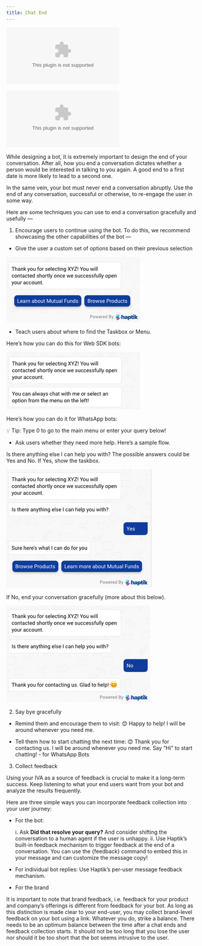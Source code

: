 ```yaml
---
title: Chat End
---
```


![chatend1](https://github.com/hellohaptik/docs_haptik/blob/medhaanand-patch-33/docs/bot-builder/basic/assets/Checklist.xlsx)

![Checklist Download](/assets/Checklist.xlsx.zip)

While designing a bot, it is extremely important to design the end of your conversation. After all, how you end a conversation dictates whether a person would be interested in talking to you again. A good end to a first date is more likely to lead to a second one. 

In the same vein, your bot must never end a conversation abruptly. Use the end of any conversation, successful or otherwise, to re-engage the user in some way.

Here are some techniques you can use to end a conversation gracefully and usefully —

1. Encourage users to continue using the bot. To do this, we recommend showcasing the other capabilities of the bot —

- Give the user a custom set of options based on their previous selection

![chatend1](/assets/chatend1.png)

- Teach users about where to find the Taskbox or Menu. 

Here’s how you can do this for Web SDK bots:

![chatend2](/assets/chatend2.png)

Here’s how you can do it for WhatsApp bots: 

💡 Tip: Type 0 to go to the main menu or enter your query below!

- Ask users whether they need more help. Here’s a sample flow. 

Is there anything else I can help you with? The possible answers could be Yes and No. If Yes, show the taskbox. 

![chatend3](/assets/chatend3.png)

If No, end your conversation gracefully (more about this below).

![chatend4](/assets/chatend4.png)

2. Say bye gracefully

- Remind them and encourage them to visit: 😊 Happy to help! I will be around whenever you need me.

- Tell them how to start chatting the next time: 😊 Thank you for contacting us. I will be around whenever you need me. Say “Hi” to start chatting! - for WhatsApp Bots

3. Collect feedback

Using your IVA as a source of feedback is crucial to make it a long-term success. Keep listening to what your end users want from your bot and analyze the results frequently.

Here are three simple ways you can incorporate feedback collection into your user journey:

- For the bot: 
  
  i. Ask **Did that resolve your query?** And consider shifting the conversation to a human agent if the user is unhappy. 
  ii. Use Haptik’s built-in feedback mechanism to trigger feedback at the end of a conversation. You can use the {feedback} command to embed this in your message     and can customize the message copy!
  
- For individual bot replies: Use Haptik’s per-user message feedback mechanism.

- For the brand

It is important to note that brand feedback, i.e. feedback for your product and company’s offerings is different from feedback for your bot. As long as this distinction is made clear to your end-user, you may collect brand-level feedback on your bot using a link. Whatever you do, strike a balance. There needs to be an optimum balance between the time after a chat ends and feedback collection starts. It should not be too long that you lose the user nor should it be too short that the bot seems intrusive to the user.
